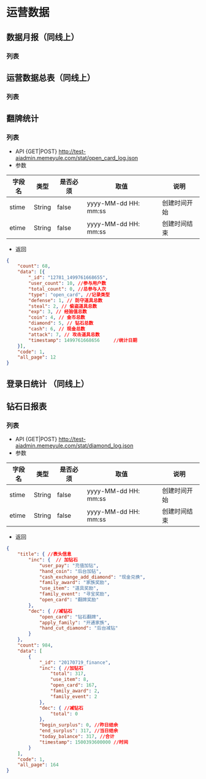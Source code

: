 # 运营数据

## 数据月报（同线上）
### 列表

## 运营数据总表（同线上）
### 列表

## 翻牌统计
### 列表

* API {GET|POST} http://test-aiadmin.memeyule.com/stat/open_card_log.json
* 参数

字段名|类型|是否必须|取值|说明
---|---|---|---|---
stime|String|false|yyyy-MM-dd HH: mm:ss|创建时间开始
etime|String|false|yyyy-MM-dd HH: mm:ss|创建时间结束

* 返回

```json
{
    "count": 68,
    "data": [{
        "_id": "12781_1499761668655",
        "user_count": 10, //参与用户数
        "total_count": 0, //总参与人次
        "type": "open_card", //记录类型
        "defense": 1, // 防守道具总数
        "steal": 2, // 偷盗道具总数
        "exp": 3, // 经验值总数
        "coin": 4, // 金币总数
        "diamond": 5, // 钻石总数
        "cash": 6, // 现金总数
        "attack": 7, // 攻击道具总数
        "timestamp": 1499761668656     //统计日期
    }],
    "code": 1,
    "all_page": 12
}
```

## 登录日统计 （同线上）

## 钻石日报表
### 列表

* API {GET|POST} http://test-aiadmin.memeyule.com/stat/diamond_log.json
* 参数

字段名|类型|是否必须|取值|说明
---|---|---|---|---
stime|String|false|yyyy-MM-dd HH: mm:ss|创建时间开始
etime|String|false|yyyy-MM-dd HH: mm:ss|创建时间结束

* 返回

```json
{
    "title": { //表头信息
        "inc": {  // 加钻石
            "user_pay": "充值加钻",
            "hand_coin": "后台加钻",
            "cash_exchange_add_diamond": "现金兑换",
            "family_award": "家族奖励",
            "use_item": "道具奖励",
            "family_event": "寻宝奖励",
            "open_card": "翻牌奖励"
        },
        "dec": { //减钻石
            "open_card": "钻石翻牌",
            "apply_family": "开通家族",
            "hand_cut_diamond": "后台减钻"
        }
    },
    "count": 984,
    "data": [
        {
            "_id": "20170719_finance",
            "inc": { //加钻石
                "total": 317,
                "use_item": 8,
                "open_card": 167,
                "family_award": 2,
                "family_event": 2
            },
            "dec": { //减钻石
                "total": 0
            },
            "begin_surplus": 0, //昨日结余
            "end_surplus": 317, //当日结余
            "today_balance": 317, //合计
            "timestamp": 1500393600000 //时间
        }
    ],
    "code": 1,
    "all_page": 164
}
```
